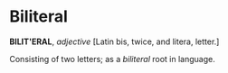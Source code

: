 # Biliteral

**BILIT'ERAL**, _adjective_ \[Latin bis, twice, and litera, letter.\]

Consisting of two letters; as a _biliteral_ root in language.